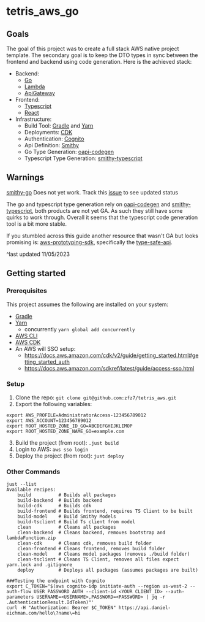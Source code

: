# tetris_aws_go

## Goals

The goal of this project was to create a full stack AWS native project template. The secondary goal is to keep the DTO
types in sync between the frontend and backend using code generation. Here is the achieved stack:

* Backend:
    * [Go](https://go.dev/)
    * [Lambda](https://aws.amazon.com/lambda/)
    * [ApiGateway](https://aws.amazon.com/api-gateway/)
* Frontend:
    * [Typescript](https://www.typescriptlang.org/)
    * [React](https://react.dev/)
* Infrastructure:
    * Build Tool: [Gradle](https://gradle.org/) and [Yarn](https://classic.yarnpkg.com/lang/en/)
    * Deployments: [CDK](https://aws.amazon.com/cdk/)
    * Authentication: [Cognito](https://aws.amazon.com/cognito/)
    * Api Definition: [Smithy](https://smithy.io/2.0/index.html)
    * Go Type Generation: [oapi-codegen](https://github.com/oapi-codegen/oapi-codegen)
    * Typescript Type Generation: [smithy-typescript](https://github.com/awslabs/smithy-typescript)

## Warnings

[smithy-go](https://github.com/awslabs/smithy-go) Does not yet work. Track this [issue](https://github.com/aws/smithy-go/issues/458) to see updated status

The go and typescript type generation rely on [oapi-codegen](https://github.com/oapi-codegen/oapi-codegen)
and [smithy-typescript](https://github.com/awslabs/smithy-typescript), both products are not yet GA. As such they still
have some quirks to work through. Overall it seems that the typescript code generation tool is a bit more stable.

If you stumbled across this guide another resource that wasn't GA but looks promising
is: [aws-prototyping-sdk](https://github.com/aws/aws-prototyping-sdk), specifically
the [type-safe-api](https://github.com/aws/aws-prototyping-sdk/blob/mainline/packages/type-safe-api/README.md).

^last updated 11/05/2023

## Getting started

### Prerequisites

This project assumes the following are installed on your system:

* [Gradle](https://gradle.org/)
* [Yarn](https://classic.yarnpkg.com/lang/en/)
    * concurrently `yarn global add concurrently`
* [AWS CLI](https://aws.amazon.com/cli/)
* [AWS CDK](https://docs.aws.amazon.com/cdk/v2/guide/cli.html)
* An AWS will SSO setup:
    * https://docs.aws.amazon.com/cdk/v2/guide/getting_started.html#getting_started_auth
    * https://docs.aws.amazon.com/sdkref/latest/guide/access-sso.html

### Setup
1. Clone the repo: `git clone git@github.com:zfz7/tetris_aws.git`
2. Export the following variables:
```
export AWS_PROFILE=AdministratorAccess-123456789012
export AWS_ACCOUNT=123456789012
export ROOT_HOSTED_ZONE_ID_GO=ABCDEFGHIJKLIMOP
export ROOT_HOSTED_ZONE_NAME_GO=example.com
```
3. Build the project (from root): `.just build`
4. Login to AWS: `aws sso login`
5. Deploy the project (from root): `just deploy`

### Other Commands

```
just --list
Available recipes:
    build          # Builds all packages
    build-backend  # Builds backend
    build-cdk      # Builds cdk
    build-frontend # Builds frontend, requires TS Client to be built
    build-model    # Build Smithy Models
    build-tsclient # Build Ts client from model
    clean          # Cleans all packages
    clean-backend  # Cleans backend, removes bootstrap and lambdaFunction.zip
    clean-cdk      # Cleans cdk, removes build folder
    clean-frontend # Cleans frontend, removes build folder
    clean-model    # Cleans model packages (removes ./build folder)
    clean-tsclient # Cleans TS Client, removes all files expect yarn.lock and .gitignore
    deploy         # Deploys all packages (assumes packages are built)

###Testing the endpoint with Cognito
export C_TOKEN="$(aws cognito-idp initiate-auth --region us-west-2 --auth-flow USER_PASSWORD_AUTH --client-id <YOUR_CLIENT_ID> --auth-parameters USERNAME=<USERNAME>,PASSWORD=<PASSWORD> | jq -r .AuthenticationResult.IdToken)"'
curl -H "Authorization: Bearer $C_TOKEN" https://api.daniel-eichman.com/hello\?name\=hi
```
